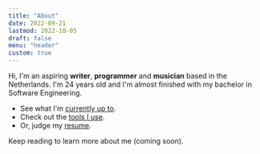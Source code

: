 ```yaml
---
title: "About"
date: 2022-09-21
lastmod: 2022-10-05
draft: false
menu: "header"
custom: true
---
```


Hi, I'm an aspiring **writer**, **programmer** and **musician** based in the Netherlands.
I'm 24 years old and I'm almost finished with my bachelor in Software Engineering.

- See what I'm [currently up to](/about/now).
- Check out the [tools I use](/about/uses).
- Or, judge my [resume](/about/resume).

Keep reading to learn more about me (coming soon).
